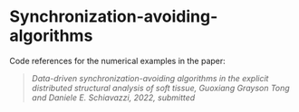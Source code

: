# Synchronization-avoiding-algorithms

Code references for the numerical examples in the paper:

> *Data-driven synchronization-avoiding algorithms in the
explicit distributed structural analysis of soft tissue, Guoxiang Grayson Tong and Daniele E. Schiavazzi, 2022, submitted*

